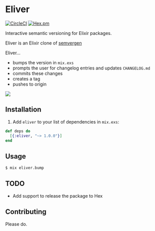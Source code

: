 # Eliver

[![CircleCI](https://circleci.com/gh/glasnoster/eliver.svg?style=svg)](https://circleci.com/gh/glasnoster/eliver)
[![Hex.pm](https://img.shields.io/hexpm/v/eliver.svg?style=flat-square)](https://hex.pm/packages/eliver)

Interactive semantic versioning for Elixir packages.

Eliver is an Elixir clone of [semvergen](https://github.com/brendon9x/semvergen)

Eliver...
* bumps the version in `mix.exs`
* prompts the user for changelog entries and updates `CHANGELOG.md`
* commits these changes
* creates a tag
* pushes to origin

![](https://raw.githubusercontent.com/glasnoster/eliver/master/eliver.gif)

## Installation

  1. Add `eliver` to your list of dependencies in `mix.exs`:

```elixir
def deps do
  [{:eliver, "~> 1.0.0"}]
end
```

## Usage

```bash
$ mix eliver.bump
```

## TODO

* Add support to release the package to Hex

## Contributing

Please do.
